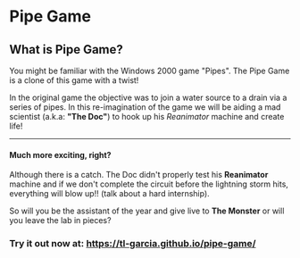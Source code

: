 # Pipe Game 

## What is Pipe Game?
You might be familiar with the Windows 2000 game "Pipes". The Pipe Game is a clone of this game with a twist! 

In the original game the objective was to join a water source to a drain via a series of pipes. In this re-imagination of the game we will be aiding a mad scientist (a.k.a: **"The Doc"**) to hook up his *Reanimator* machine and create life! 

---
#### Much more exciting, right?


Although there is a catch. The Doc didn't properly test his **Reanimator** machine and if we don't complete the circuit before the lightning storm hits, everything will blow up!! (talk about a hard internship).

So will you be the assistant of the year and give live to **The Monster** or will you leave the lab in pieces? 

### Try it out now at: https://tl-garcia.github.io/pipe-game/

